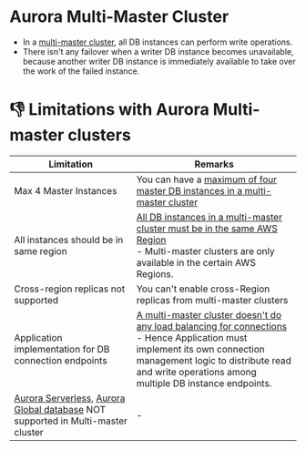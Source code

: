 # Aurora Multi-Master Cluster
- In a [multi-master cluster](https://docs.aws.amazon.com/AmazonRDS/latest/AuroraUserGuide/aurora-multi-master.html), all DB instances can perform write operations. 
- There isn't any failover when a writer DB instance becomes unavailable, because another writer DB instance is immediately available to take over the work of the failed instance.

# :thumbsdown: Limitations with Aurora Multi-master clusters

| Limitation                                                                                                                        | Remarks                                                                                                                                                                                                                                                                                                                                                 |
|-----------------------------------------------------------------------------------------------------------------------------------|---------------------------------------------------------------------------------------------------------------------------------------------------------------------------------------------------------------------------------------------------------------------------------------------------------------------------------------------------------|
| Max 4 Master Instances                                                                                                            | You can have a [maximum of four master DB instances in a multi-master cluster](https://docs.aws.amazon.com/AmazonRDS/latest/AuroraUserGuide/aurora-multi-master.html)                                                                                                                                                                                   |
| All instances should be in same region                                                                                            | [All DB instances in a multi-master cluster must be in the same AWS Region](../../../AWS-Global-Architecture-Region-AZ.md)<br/>- Multi-master clusters are only available in the certain AWS Regions.                                                                                                                                                   |
| Cross-region replicas not supported                                                                                               | You can't enable cross-Region replicas from multi-master clusters                                                                                                                                                                                                                                                                                       |
| Application implementation for DB connection endpoints                                                                            | [A multi-master cluster doesn't do any load balancing for connections](https://docs.aws.amazon.com/AmazonRDS/latest/AuroraUserGuide/aurora-multi-master.html#aurora-multi-master-connectivity)<br/>- Hence Application must implement its own connection management logic to distribute read and write operations among multiple DB instance endpoints. |
| [Aurora Serverless](AuroraServerless.md), [Aurora Global database](AuroraGlobalDatabase.md) NOT supported in Multi-master cluster | -                                                                                                                                                                                                                                                                                                                                                       |
